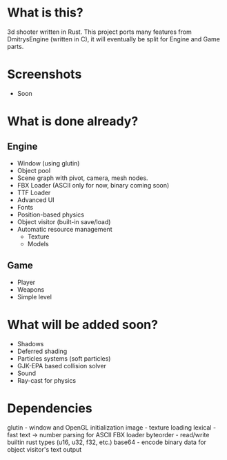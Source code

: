 # What is this?
3d shooter written in Rust. This project ports many features from DmitrysEngine (written in C), it will eventually be split for Engine and Game parts. 

# Screenshots
- Soon

# What is done already?

## Engine

- Window (using glutin)
- Object pool
- Scene graph with pivot, camera, mesh nodes.
- FBX Loader (ASCII only for now, binary coming soon)
- TTF Loader
- Advanced UI 
- Fonts
- Position-based physics
- Object visitor (built-in save/load)
- Automatic resource management
	- Texture
	- Models

## Game

- Player 
- Weapons
- Simple level

# What will be added soon? 

- Shadows
- Deferred shading
- Particles systems (soft particles)
- GJK-EPA based collision solver
- Sound
- Ray-cast for physics

# Dependencies
glutin - window and OpenGL initialization
image - texture loading
lexical - fast text -> number parsing for ASCII FBX loader 
byteorder - read/write builtin rust types (u16, u32, f32, etc.)
base64 - encode binary data for object visitor's text output 